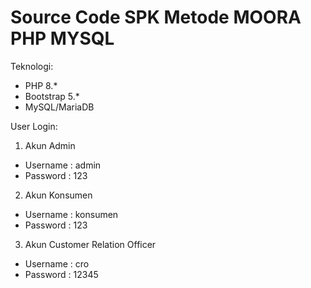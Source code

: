 # Source Code SPK Metode MOORA PHP MYSQL
Teknologi:
- PHP 8.*
- Bootstrap 5.*
- MySQL/MariaDB

User Login:
1. Akun Admin
- Username : admin
- Password : 123

2. Akun Konsumen
- Username : konsumen
- Password : 123

3. Akun Customer Relation Officer
- Username : cro
- Password : 12345